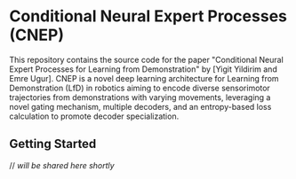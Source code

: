 # Conditional Neural Expert Processes (CNEP)

This repository contains the source code for the paper "Conditional Neural Expert Processes for Learning from Demonstration" by [Yigit Yildirim and Emre Ugur]. CNEP is a novel deep learning architecture for Learning from Demonstration (LfD) in robotics aiming to encode diverse sensorimotor trajectories from demonstrations with varying movements, leveraging a novel gating mechanism, multiple decoders, and an entropy-based loss calculation to promote decoder specialization.


## Getting Started
// _will be shared here shortly_
